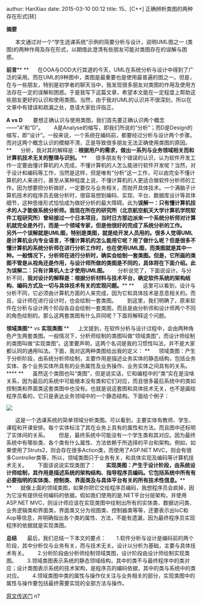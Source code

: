 author: HanXiao
date: 2015-03-10 00:12
title: 15、[C++] 正确辨析类图的两种存在形式[转]

**摘要**

      本文通过对一个“学生选课系统”示例的简要分析与设计，说明UML图之一 (类图)的两种作用及存在形式，以期借此澄清有些朋友可能对类图存在的误解与困惑。

**前言****
**      在OOA与OOD大行其道的今天，UML在系统分析与设计中得到了广泛的采用。而在UML的9种图中，类图是最重要也是使用最普遍的图之一。但是，在与一些朋友，特别是初学者的聊天当中，我发现很多朋友对类图的作用及使用方法存在一定的误解和困惑。于是我写下这篇文章，希望本文能在一定程度上帮助这些朋友更好的认识和使用类图。当然，由于我对UML的认识并不很深刻，所以在文章中有错误和疏漏之处，恳请大家批评指正。

**A vs D**
      要想正确认识与使用类图，我们首先要正确认识两个概念——“A”和“D”。
      A是Analyse的缩写，即我们所说的“分析”；而D是Design的缩写，即“设计”。一般来说，一个系统在编码前，都要经过分析与设计两个步骤。而对这两个概念认识的模糊不清，正是导致很多朋友无法正确使用类图的原因。
**      分析，我对其的解释是：****根据用户的需求，做出一系列与业务领域相关而和计算机技术无关的整理与识别。****
**      很多朋友有个错误的认识，认为软件开发工作一定要由懂计算机的人完成，不懂计算机的人怎么能进行软件开发呢？当然，对于设计和编码等工作，当然是这样，但是唯有“分析”这一工作，可以由完全不懂计算机的人来进行，甚至从某种程度上说，不懂计算机的人更适合做软件分析师的工作。因为想要把分析做好，一定要仅与业务相关，而抛开具体技术。一个满脑子计算机技术的程序员去做分析时，很容易想到编码、实现、平台、数据库设计等具体细节，这种思维形式恰恰成为做好分析的最大障碍。此为**误解一：只有懂计算机技术的人才能做系统分析师。**我现在所在的研究所（北京航空航天大学计算机学院软件工程研究所）曾经接过一个日本项目，当时日方那边派来一个系统分析师对计算机就完全是外行，而是一个领域专家，但是他很好的完成了系统分析的工作。
      另外一个误解就是UML图，特别是类图，就是给开发人员用的。很多人觉得UML是计算机业内专业语言，不懂计算机的怎么能用它呢？用了做什么呢？但是很多不懂计算机的系统分析师在进行分析工作时，也在使用UML图，而类图就是其中一种。一般情况下，分析师在进行分析时，确实会绘制一套类图。但是，它所画的类图不管是从视角还是作用，与设计师所做的类图是不同的，具体将在下面介绍。此为**误解二：只有计算机人士才使用****UML****图。**
      分析说完了，下面说设计。与分析不同，**我对设计的解释是：根据分析材料与技术平台，确定软件系统的架构结构、编码方式及一切与具体技术有关的宏观问题。****
**      这里可以看到，设计与分析不同，它必须由计算机方面的人来完成，因为它和具体技术是息息相关的。而且，设计师在进行设计时，也会绘制一套类图。
      到这里，我们明确了，原来软件在分析与设计两个阶段各自会绘制一套类图，而且是由分析师和设计师两个不同的角色绘制的。那么这两套类图有什么异同呢？下面将解释这个问题。

**领域类图**** vs ****实现类图****
**      上文提到，在软件分析与设计过程中，会由两种角色产生两套类图。一般情况下，分析师绘制的类图叫做“领域类图”，而设计师绘制的类图叫做“实现类图”。这里要声明，这两个名词是我的习惯性叫法，并不是大家都认同的通用叫法。下面，我对这两种类图给出我的定义：
**      领域类图：产生于分析阶段，由系统分析师绘制，主要作用是描述业务实体的静态结构，包括业务实体、各个业务实体所具有的业务属性及业务操作、业务实体之间具有的关系。****
**      虽然这个类图也叫“类图”，但是说实话，它和编程中的“类”实在是没啥关系，因为最后的系统中可能根本没有类和它们对应，而且很多最后系统中的类如控制类和界面类这套类图中也没有。也就是说这套图和具体技术无关，也不是画给程序员看的，它只是表达业务领域中的一个静态结构。下面给个例子：

![](http://i57.tinypic.com/xmslkh.jpg)

      这是一个选课系统的简单领域分析类图。可以看到，主要实体有教师、学生、课程和开课安排。每个实体标注了其在业务上具有的属性和方法。而且图中还标明了实体间的关系。
      但是，最终系统中可能没有一个学生类和其对应。因为最终系统中有哪些类、各个类有什么属性、方法依赖于所选择的平台和架构。例如，如果使用了Struts2，则会存在很多Action类，而使用了ASP.NET MVC，则会有很多Controller类等，所以，领域类图只于业务有关，和具体实现及编码等计算机技术无关。
      下面该说说实现类图了：
      **实现类图：产生于设计阶段，由系统设计师绘制，其作用是描述系统的架构结构、指导程序员编码。它包括系统中所有有必要指明的实体类、控制类、界面类及与具体平台有关的所有技术性信息。****
**      就像上面的领域类图，如果你把它交给程序员编码，我想程序员会疯掉，因为它没有提供任何编码的依据。假如我们使用的是.NET平台分层架构，并使用ASP.NET MVC，则设计师应该在实现类图中绘制出所有的实体类、数据访问类、业务逻辑类和界面类，界面类又分为视图类、控制器类等等，还要表示出IoC和Aop等信息，并明确指出各个类的属性、方法，不能有遗漏，因为最终程序员实现程序的依据就是实现类图。

**总结**
      最后，我们总结一下本文的要点：
      1.软件分析与设计是编码前的两个阶段，其中分析仅与业务有关，而与技术无关。设计以分析为基础，主要与具体技术有关。
      2.分析阶段由分析师绘制领域类图，设计阶段由设计师绘制实现类图。
      3.领域类图表示系统的静态领域结构，其中的类不与最终程序中的类对应；设计类图表示系统的技术架构，是程序员的编码依据，其中的类与系统中的类对应。
      4.领域类图中类的属性与操作仅关注与业务相关的部分，实现类图中的属性与操作要包括最终需要实现的全部方法与操作。


[原文传送门](http://www.cnblogs.com/leoo2sk/archive/2008/10/26/1319773.html)
n?
